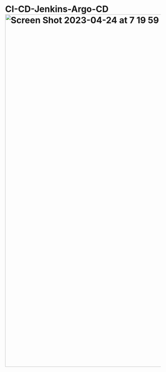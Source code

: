 # CI-CD-Jenkins-Argo-CD<img width="1137" alt="Screen Shot 2023-04-24 at 7 19 59 PM" src="https://user-images.githubusercontent.com/86975518/234143574-2f5f631e-0ebd-4a26-908d-72a9882312db.png">

